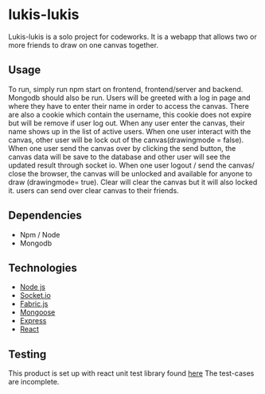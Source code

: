 # lukis-lukis
Lukis-lukis is a solo project for codeworks. It is a webapp that allows two or more friends to draw on one canvas together.

## Usage
To run, simply run npm start on frontend, frontend/server and backend. Mongodb should also be run. Users will be greeted with a log in page and where they have to enter their name in order to access the canvas. There are also a cookie which contain the username, this cookie does not expire but will be remove if user log out. 
When any user enter the canvas, their name shows up in the list of active users.
When one user interact with the canvas, other user will be lock out of the canvas(drawingmode = false).
When one user send the canvas over by clicking the send button, the canvas data will be save to the database and other user will see the updated result through socket io. 
When one user logout / send the canvas/ close the browser, the canvas will be unlocked and available for anyone to draw (drawingmode= true).
Clear will clear the canvas but it will also locked it. users can send over clear canvas to their friends.

## Dependencies
- Npm / Node
- Mongodb

## Technologies
- [Node js](https://nodejs.org/)
- [Socket.io](https://socket.io/)
- [Fabric.js](http://fabricjs.com/)
- [Mongoose](https://mongoosejs.com/)
- [Express](https://expressjs.com/)
- [React](https://reactjs.org/)

## Testing
This product is set up with react unit test library found [here](https://testing-library.com/docs/react-testing-library/intro)
The test-cases are incomplete.
